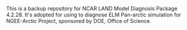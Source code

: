 This is a backup repository for NCAR LAND Model Diagnosis Package 4.2.28. It's adopted for using to diagnose ELM Pan-arctic simulation for NGEE-Arctic Project, sponsored by DOE, Office of Science.
